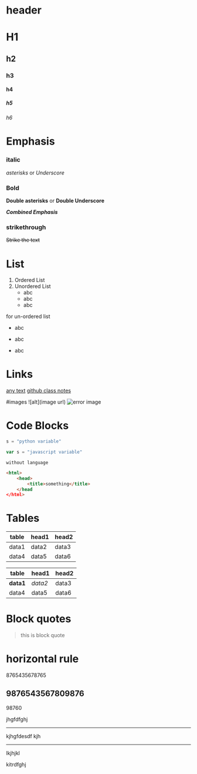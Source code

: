 # header
# H1
## h2
### h3
#### h4
##### h5
###### h6

# Emphasis
### italic
*asterisks* or _Underscore_
### Bold
**Double asterisks** or __Double Underscore__

*__Combined Emphasis__*
### strikethrough
~~Strike the text~~
# List
1. Ordered List
2. Unordered List
    - abc
    * abc
    + abc

for un-ordered list
- abc
* abc
+ abc

# Links
[any text](url)
[github class notes](https://github.com/public-apis/public-apis)

#images
![alt](image url)
![error image](https://www.google.com/url?sa=i&url=https%3A%2F%2Fgithub.com%2Flogos&psig=AOvVaw0q2BL0I-vB1cV242MONT0o&ust=1612001671792000&source=images&cd=vfe&ved=0CAIQjRxqFwoTCMDH0an0wO4CFQAAAAAdAAAAABAD)

# Code Blocks
```python
s = "python variable"
```

```javascript
var s = "javascript variable"
```

```
without language
```

```html
<html>
    <head>
        <title>something</title>
    </head
</html>
```

# Tables
| table | head1 | head2 |
|----|----|----|
| data1 | data2 | data3 |
| data4 | data5 | data6 |

table | head1 | head2 
-----|-----|-----
**data1** | _data2_ | data3
data4 | data5 | data6

# Block quotes

> this is block quote

# horizontal rule

8765435678765

9876543567809876
-----
98760

jhgfdfghj
*****
kjhgfdesdf
kjh
____
lkjhjkl

kitrdfghj
